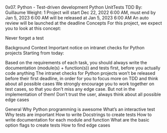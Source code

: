 0x07. Python - Test-driven development
Python
UnitTests
TDD
 By: Guillaume
 Weight: 1
 Project will start Dec 22, 2022 6:00 AM, must end by Jan 5, 2023 6:00 AM
 will be released at Jan 5, 2023 6:00 AM
 An auto review will be launched at the deadline
Concepts
For this project, we expect you to look at this concept:

Never forget a test


Background Context
Important notice on intranet checks for Python projects
Starting from today:

Based on the requirements of each task, you should always write the documentation (module(s) + function(s)) and tests first, before you actually code anything
The intranet checks for Python projects won’t be released before their first deadline, in order for you to focus more on TDD and think about all possible cases
We strongly encourage you to work together on test cases, so that you don’t miss any edge case. But not in the implementation of them!
Don’t trust the user, always think about all possible edge cases



General
Why Python programming is awesome
What’s an interactive test
Why tests are important
How to write Docstrings to create tests
How to write documentation for each module and function
What are the basic option flags to create tests
How to find edge cases
